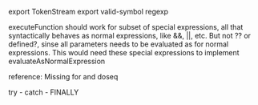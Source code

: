 export TokenStream
export valid-symbol regexp

executeFunction should work for subset of special expressions, all that syntactically behaves as normal expressions, like &&, ||, etc.
But not ?? or defined?, sinse all parameters needs to be evaluated as for normal expressions.
This would need these special expressions to implement evaluateAsNormalExpression

reference:
Missing for and doseq

try - catch - FINALLY
